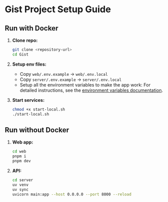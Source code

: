 # Gist Project Setup Guide

## Run with Docker

1. **Clone repo:**

   ```bash
   git clone <repository-url>
   cd Gist
   ```

2. **Setup env files:**

   * Copy `web/.env.example` → `web/.env.local`
   * Copy `server/.env.example` → `server/.env.local`
   * Setup all the environment variables to make the app work:
      For detailed instructions, see the [environment variables documentation](documentation/environment-variables.md).

3. **Start services:**

   ```bash
   chmod +x start-local.sh
   ./start-local.sh
   ```

## Run without Docker

1. **Web app:**

   ```bash
   cd web
   pnpm i
   pnpm dev
   ```

2. **API:**

   ```bash
   cd server
   uv venv
   uv sync
   uvicorn main:app --host 0.0.0.0 --port 8000 --reload
   ```
